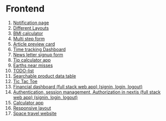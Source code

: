 # Frontend

1. [Notification page](https://frontend-shubhamoulkars-projects.vercel.app/notifications-page-main/index.html)
2. [Different Layouts](https://frontend-shubhamoulkars-projects.vercel.app/layouts/index.html)
3. [BMI calculator](https://frontend-shubhamoulkars-projects.vercel.app/BMI-calculator)
4. [Multi step form](https://frontend-shubhamoulkars-projects.vercel.app/multi-step-form-main)
5. [Article preview card](https://frontend-shubhamoulkars-projects.vercel.app/article-preview-component-master)
6. [Time tracking Dashboard](https://frontend-shubhamoulkars-projects.vercel.app/time-tracking-dashboard)
7. [News letter signup form](https://frontend-shubhamoulkars-projects.vercel.app/newsletter-sign-up-with-success-message-main)
8. [Tip calculator app](https://frontend-shubhamoulkars-projects.vercel.app/tip-calculator-app)
9. [Earths near misses](https://frontend-yiim-shubhamoulkars-projects.vercel.app/)
10. [TODO-list](https://shubhu-todolist.netlify.app)
11. [Searchable product data table](https://shubhu-searchable-table.netlify.app)
12. [Tic Tac Toe](https://shubhu-tic-tac-toe.netlify.app)
13. [Financial dashboard (full stack web app) (signin, login, logout)](https://fullstackdemoes.vercel.app/dashboard)
14. [Authentication, session management, Authorization in nextjs (full
    stack web app) (signin, login, logout)](https://fullstackdemoes.vercel.app/nextjs-auth)
15. [Calculator app](https://deluxe-melba-839030.netlify.app/)
16. [Responsive layout](/responsive-layout/index.html)
17. [Space travel website](https://space-travel-sable.vercel.app/)
